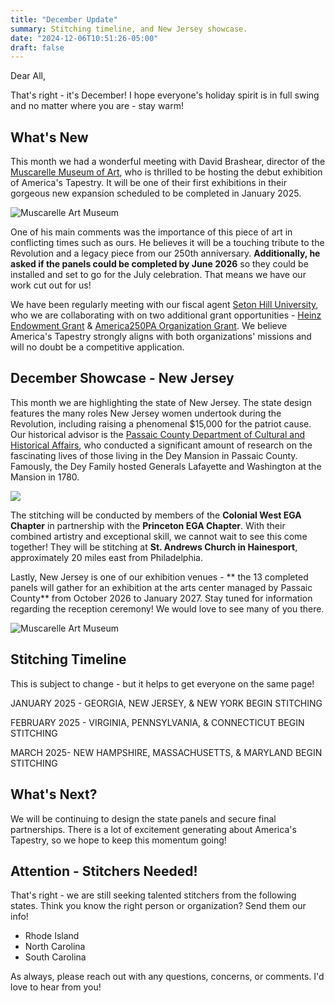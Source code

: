 ```yaml
---
title: "December Update"
summary: Stitching timeline, and New Jersey showcase.
date: "2024-12-06T10:51:26-05:00"
draft: false
---
```


Dear All,

That's right - it's December! I hope everyone's holiday spirit is in full swing and no matter where you are - stay warm!

## What's New

This month we had a wonderful meeting with David Brashear, director of the [Muscarelle Museum of Art](https://muscarelle.wm.edu/), who is thrilled to be hosting the debut exhibition of America's Tapestry. It will be one of their first exhibitions in their gorgeous new expansion scheduled to be completed in January 2025.

![Muscarelle Art Museum](/images/blog/muscarelle-art-museam.jpeg)

One of his main comments was the importance of this piece of art in conflicting times such as ours. He believes it will be a touching tribute to the Revolution and a legacy piece from our 250th anniversary. **Additionally, he asked if the panels could be completed by June 2026** so they could be installed and set to go for the July celebration. That means we have our work cut out for us!

We have been regularly meeting with our fiscal agent [Seton Hill University](https://www.setonhill.edu/), who we are collaborating with on two additional grant opportunities - [Heinz Endowment Grant](https://www.heinz.org/) & [America250PA Organization Grant](https://www.america250pa.org/HOME). We believe America's Tapestry strongly aligns with both organizations' missions and will no doubt be a competitive application.

## December Showcase - New Jersey

This month we are highlighting the state of New Jersey. The state design features the many roles New Jersey women undertook during the Revolution, including raising a phenomenal $15,000 for the patriot cause. Our historical advisor is the [Passaic County Department of Cultural and Historical Affairs](https://www.passaiccountynj.org/departments/cultural-and-historic-affairs), who conducted a significant amount of research on the fascinating lives of those living in the Dey Mansion in Passaic County. Famously, the Dey Family hosted Generals Lafayette and Washington at the Mansion in 1780.

![](/images/tapestries/new-jersey-tapestry-main.jpg)

The stitching will be conducted by members of the **Colonial West EGA Chapter** in partnership with the **Princeton EGA Chapter**. With their combined artistry and exceptional skill, we cannot wait to see this come together! They will be stitching at **St. Andrews Church in Hainesport**, approximately 20 miles east from Philadelphia.

Lastly, New Jersey is one of our exhibition venues - ** the 13 completed panels will gather for an exhibition at the arts center managed by Passaic County** from October 2026 to January 2027. Stay tuned for information regarding the reception ceremony! We would love to see many of you there.

![Muscarelle Art Museum](/images/blog/day-mansion.jpeg)

## Stitching Timeline

This is subject to change - but it helps to get everyone on the same page!

JANUARY 2025 - GEORGIA, NEW JERSEY, & NEW YORK BEGIN STITCHING

FEBRUARY 2025 - VIRGINIA, PENNSYLVANIA, & CONNECTICUT BEGIN STITCHING

MARCH 2025- NEW HAMPSHIRE, MASSACHUSETTS, & MARYLAND BEGIN STITCHING

## What's Next?

We will be continuing to design the state panels and secure final partnerships. There is a lot of excitement generating about America's Tapestry, so we hope to keep this momentum going!

## Attention - Stitchers Needed!

That's right - we are still seeking talented stitchers from the following states. Think you know the right person or organization? Send them our info!

- Rhode Island
- North Carolina
- South Carolina

As always, please reach out with any questions, concerns, or comments. I'd love to hear from you!

